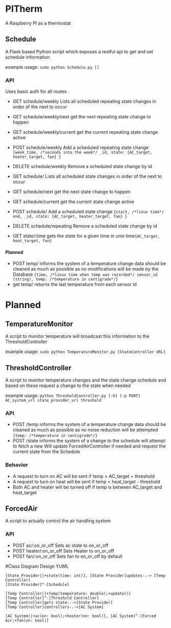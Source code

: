 # PITherm
A Raspberry PI as a thermostat 

## Schedule
A Flask based Python script which exposes a restful api to get and set schedule information

example usage: `sudo python Schedule.py []`


### API
Uses basic auth for all routes

* GET schedule/weekly Lists all scheduled repeating state changes in order of the next to occur
* GET schedule/weekly/next get the next repeating state change to happen
* GET schedule/weekly/current get the current repeating state change active
* POST schedule/weekly Add a scheduled repeating state change `{week_time, /*seconds into the week*/ _id, state: {AC_target, heater_target, fan} } `
* DELETE schedule/weekly Remove a scheduled state change by id

* GET schedule/ Lists all scheduled  state changes in order of the next to occur
* GET schedule/next get the next state change to happen
* GET schedule/current get the current state change active
* POST schedule/ Add a scheduled state change `{start, /*linux time*/ end, _id, state: {AC_target, heater_target, fan} } `
* DELETE schedule/repeating Remove a scheduled state change by id

* GET state/:time gets the state for a given time in unix time`{AC_target, heat_target, fan}`

#### Planned

* POST temp/ informs the system of a temperature change data should be cleaned as much as possible as no modifications will be made by the Database `{time, /*linux time when temp was recorded*/ sensor_id (string), temp: /*temperature in centigrade*/}`
* get temp/ returns the last temperature from each sensor id

# Planned

## TemperatureMonitor
A script to monitor temperature will broadcast this information to the ThresholdController

example usage: `sudo python TemperatureMonitor.py [StateController URL]`

## ThresholdController
A script to monitor temperature changes and the state change schedule and based on these request a change to the state when needed

example usage: `python ThresholdController.py [-h] [-p PORT] AC_system_url state_provider_url threshold
`

### API
* POST /temp informs the system of a temperature change data should be cleaned as much as possible as no noise reduction
 will be attempted `{temp: /*temperature in centigrade*/}`
* POST /state informs the system of a change to the schedule will attempt to fetch a new 
Will update ForcedAirController if needed and request the current state from the Schedule

### Behavior
* A request to turn on AC will be sent if temp > AC_target + threshold
* A request to turn on heat will be sent if temp < heat_target - threshold
* Both AC and heater will be turned off if temp is between AC_target and heat_target

## ForcedAir
A script to actually control the air handling system

### API

* POST ac/:on_or_off Sets ac state to on_or_off
* POST heater/:on_or_off Sets Heater to on_or_off
* POST fan/:on_or_off Sets fan to on_or_off by default

#Class Diagram Design YUML

    [State Provider||+state(time: int)], [State Provider]updates-.-> [Temp Controller]
    [State Provider]^-[Schedule]
    
    [Temp Controller||+temp(temperature: double);+update()]
    [Temp Controller]^-[Threshold Controller]
    [Temp Controller]gets state-.->[State Provider]
    [Temp Controller]controllers-.->[AC System]
    
    [AC System||+ac(on: bool);+heater(on: bool)], [AC System]^-[Forced Air;+fan(on: bool)]